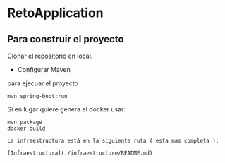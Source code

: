# RetoApplication

## Para construir el proyecto
Clonar el repositorio en local. 

- Configurar Maven

para ejecuar el proyecto 

```
mvn spring-boot:run
```

Si en lugar quiere genera el docker usar: 
````
mvn package
docker build 

La infraestructura está en la siguiente ruta ( esta mas completa ):

[Infraestructura](./infraestructure/README.md)

